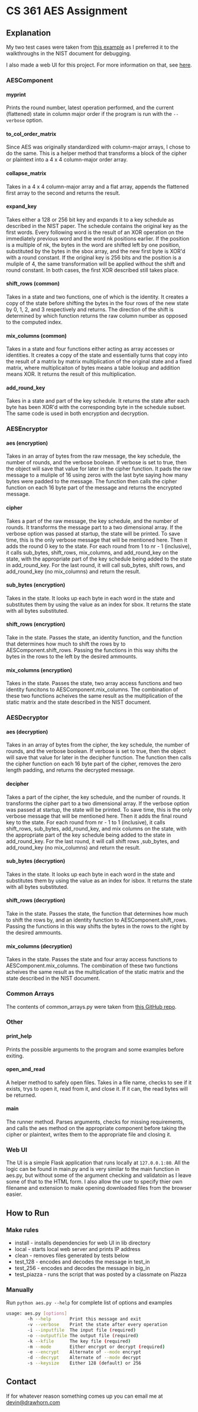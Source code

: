 # CS 361 AES Assignment

## Explanation

My two test cases were taken from [this example](https://kavaliro.com/wp-content/uploads/2014/03/AES.pdf) as I preferred it to the walkthroughs in the NIST document for debugging.

I also made a web UI for this project. For more information on that, see [here](README.md#web-ui).

### AESComponent

#### myprint

Prints the round number, latest operation performed, and the current (flattened) state in column major order if the program is run with the `--verbose` option.

#### to_col_order_matrix

Since AES was originally standardized with column-major arrays, I chose to do the same. This is a helper method that transforms a block of the cipher or plaintext into a 4 x 4 column-major order array.

#### collapse_matrix

Takes in a 4 x 4 column-major array and a flat array, appends the flattened first array to the second and returns the result.

#### expand_key

Takes either a 128 or 256 bit key and expands it to a key schedule as described in the NIST paper. The schedule contains the original key as the first words. Every following word is the result of an XOR operation on the immediately previous word and the word nk positions earlier. If the position is a multiple of nk, the bytes in the word are shifted left by one position, substituted by the bytes in the sbox array, and the new first byte is XOR'd with a round constant. If the original key is 256 bits and the position is a muliple of 4, the same transformation will be applied without the shift and round constant. In both cases, the first XOR described still takes place.

#### shift_rows (common)

Takes in a state and two functions, one of which is the identity. It creates a copy of the state before shifting the bytes in the four rows of the new state by 0, 1, 2, and 3 respectively and returns. The direction of the shift is determined by which function returns the raw column number as opposed to the computed index.

#### mix_columns (common)

Takes in a state and four functions either acting as array accesses or identities. It creates a copy of the state and essentially turns that copy into the result of a matrix by matrix multiplication of the original state and a fixed matrix, where multiplicaiton of bytes means a table lookup and addition means XOR. It returns the result of this multiplication.

#### add_round_key

Takes in a state and part of the key schedule. It returns the state after each byte has been XOR'd with the corresponding byte in the schedule subset. The same code is used in both encryption and decryption.

### AESEncryptor

#### aes (encryption)

Takes in an array of bytes from the raw message, the key schedule, the number of rounds, and the verbose boolean. If verbose is set to true, then the object will save that value for later in the cipher function. It pads the raw message to a muliple of 16 using zeros with the last byte saying how many bytes were padded to the message. The function then calls the cipher function on each 16 byte part of the message and returns the encrypted message.

#### cipher

Takes a part of the raw message, the key schedule, and the number of rounds. It transforms the message part to a two dimensional array. If the verbose option was passed at startup, the state will be printed. To save time, this is the only verbose message that will be mentioned here. Then it adds the round 0 key to the state. For each round from 1 to nr - 1 (inclusive), it calls sub_bytes, shift_rows, mix_columns, and add_round_key on the state, with the appropriate part of the key schedule being added to the state in add_round_key. For the last round, it will call sub_bytes, shift rows, and add_round_key (no mix_columns) and return the result.

#### sub_bytes (encryption)

Takes in the state. It looks up each byte in each word in the state and substitutes them by using the value as an index for sbox. It returns the state with all bytes substituted.

#### shift_rows (encryption)

Take in the state. Passes the state, an identity function, and the function that determines how much to shift the rows by to AESComponent.shift_rows. Passing the functions in this way shifts the bytes in the rows to the left by the desired ammounts.

#### mix_columns (encryption)

Takes in the state. Passes the state, two array access functions and two identity funcitons to AESComponent.mix_columns. The combination of these two functions acheives the same result as the multiplication of the static matrix and the state described in the NIST document.

### AESDecryptor

#### aes (decryption)

Takes in an array of bytes from the cipher, the key schedule, the number of rounds, and the verbose boolean. If verbose is set to true, then the object will save that value for later in the decipher function. The function then calls the cipher function on each 16 byte part of the cipher, removes the zero length padding, and returns the decrypted message.

#### decipher

Takes a part of the cipher, the key schedule, and the number of rounds. It transforms the cipher part to a two dimensional array. If the verbose option was passed at startup, the state will be printed. To save time, this is the only verbose message that will be mentioned here. Then it adds the final round key to the state. For each round from nr - 1 to 1 (inclusive), it calls shift_rows, sub_bytes, add_round_key, and mix columns on the state, with the appropriate part of the key schedule being added to the state in add_round_key. For the last round, it will call shift rows ,sub_bytes, and add_round_key (no mix_columns) and return the result.

#### sub_bytes (decryption)

Takes in the state. It looks up each byte in each word in the state and substitutes them by using the value as an index for isbox. It returns the state with all bytes substituted.

#### shift_rows (decryption)

Take in the state. Passes the state, the function that determines how much to shift the rows by, and an identity function to AESComponent.shift_rows. Passing the functions in this way shifts the bytes in the rows to the right by the desired ammounts.

#### mix_columns (decryption)

Takes in the state. Passes the state and four array access functions to AESComponent.mix_columns. The combination of these two functions acheives the same result as the multiplication of the static matrix and the state described in the NIST document.

### Common Arrays

The contents of common_arrays.py were taken from [this GitHub repo](https://github.com/pcaro90/Python-AES/blob/master/AES_base.py).

### Other

#### print_help

Prints the possible arguments to the program and some examples before exiting.

#### open_and_read

A helper method to safely open files. Takes in a file name, checks to see if it exists, trys to open it, read from it, and close it. If it can, the read bytes will be returned.

#### main

The runner method. Parses arguments, checks for missing requirements, and calls the aes method on the appropriate component before taking the cipher or plaintext, writes them to the appropriate file and closing it.

### Web UI

The UI is a simple Flask application that runs locally at `127.0.0.1:80`. All the logic can be found in main.py and is very similar to the main function in aes.py, but without some of the argument checking and validatoin as I leave some of that to the HTML form. I also allow the user to specify thier own filename and extension to make opening downloaded files from the browser easier.

## How to Run

### Make rules

* install     - installs dependencies for web UI in lib directory
* local       - starts local web server and prints IP address
* clean       - removes files generated by tests below
* test_128    - encodes and decodes the message in test_in
* test_256    - encodes and decodes the message in big_in
* test_piazza - runs the script that was posted by a classmate on Piazza

### Manually

Run `python aes.py --help` for complete list of options and examples

```bash
usage: aes.py [options]
        -h --help       Print this message and exit
        -v --verbose    Print the state after every operation
        -i --inputfile  The input file (required)
        -o --outputfile The output file (required)
        -k --kfile      The key file (required)
        -m --mode       Either encrypt or decrypt (required)
        -e --encrypt    Alternate of --mode encrypt
        -d --decrypt    Alternate of --mode decrypt
        -s --keysize    Either 128 (default) or 256
```

## Contact

If for whatever reason something comes up you can email me at devin@drawhorn.com
